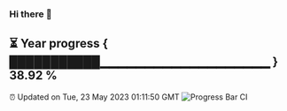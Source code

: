 ### Hi there 👋
⏳ Year progress { ███████████▁▁▁▁▁▁▁▁▁▁▁▁▁▁▁▁▁▁▁ } 38.92 %
---
⏰ Updated on Tue, 23 May 2023 01:11:50 GMT
![Progress Bar CI](https://github.com/liununu/liununu/workflows/Progress%20Bar%20CI/badge.svg)
